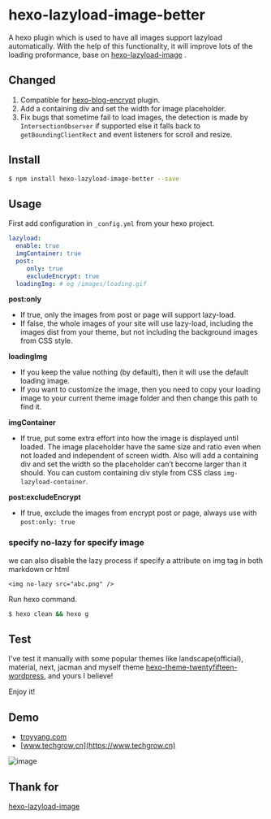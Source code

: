 # hexo-lazyload-image-better

A hexo plugin which is used to have all images support lazyload automatically. With the help of this functionality, it will improve lots of the loading proformance, base on [hexo-lazyload-image](https://github.com/Troy-Yang/hexo-lazyload-image) .

## Changed

1. Compatible for [hexo-blog-encrypt](https://github.com/MikeCoder/hexo-blog-encrypt) plugin.
2. Add a containing div and set the width for image placeholder.
3. Fix bugs that sometime fail to load images, the detection is made by `IntersectionObserver` if supported else it falls back to `getBoundingClientRect` and event listeners for scroll and resize.

## Install

```bash
$ npm install hexo-lazyload-image-better --save
```

## Usage

First add configuration in `_config.yml` from your hexo project.

```yaml
lazyload:
  enable: true
  imgContainer: true
  post:
     only: true
     excludeEncrypt: true
  loadingImg: # eg /images/loading.gif
```

**post:only**
- If true, only the images from post or page will support lazy-load.
- If false, the whole images of your site will use lazy-load, including the images dist from your theme, but not including the background images from CSS style.

**loadingImg**
- If you keep the value nothing (by default), then it will use the default loading image.
- If you want to customize the image, then you need to copy your loading image to your current theme image folder and then change this path to find it.

**imgContainer**

- If true, put some extra effort into how the image is displayed until loaded. The image placeholder have the same size and ratio even when not loaded and independent of screen width. Also will add a containing div and set the width so the placeholder can’t become larger than it should. You can custom containing div style from CSS class `img-lazyload-container`.

**post:excludeEncrypt**

- If true, exclude the images from encrypt post or page, always use with `post:only: true`

### specify **no-lazy** for specify image
we can also disable the lazy process if specify a attribute on img tag in both markdown or html
```
<img no-lazy src="abc.png" />
```

Run hexo command.

```bash
$ hexo clean && hexo g
```

## Test
I've test it manually with some popular themes like landscape(official), material, next, jacman and myself theme [hexo-theme-twentyfifteen-wordpress](https://github.com/Troy-Yang/hexo-theme-twentyfifteen-wordpress), and yours I believe!

Enjoy it!

## Demo

- [troyyang.com](http://troyyang.com)
- [www.techgrow.cn](https://www.techgrow.cn)

![image](https://images.troyyang.com/2017-7-30-lazy-load.gif)

## Thank for

[hexo-lazyload-image](https://github.com/Troy-Yang/hexo-lazyload-image)

